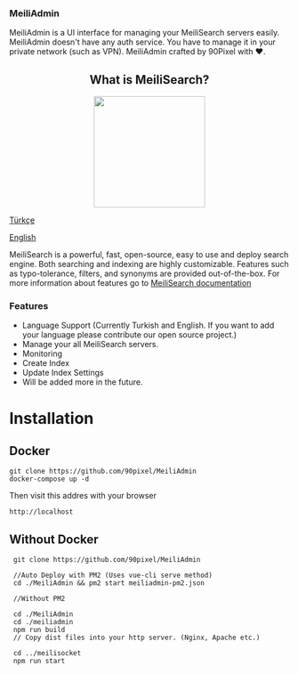 ### MeiliAdmin

MeiliAdmin is a UI interface for managing your MeiliSearch servers easily. MeiliAdmin doesn't have any auth service. You have to manage it in your private network (such as VPN). MeiliAdmin crafted by 90Pixel with ❤️.

<h2 align="center">
What is MeiliSearch?
</h2> 


<p align="center">


  <img width="200" height="200" src="https://raw.githubusercontent.com/meilisearch/MeiliSearch/main/assets/logo.svg">
</p>

[Türkçe](./README_TR.md)


[English](./README.md)

MeiliSearch is a powerful, fast, open-source, easy to use and deploy search engine. Both searching and indexing are highly customizable. Features such as typo-tolerance, filters, and synonyms are provided out-of-the-box. For more information about features go to [MeiliSearch documentation](https://docs.meilisearch.com/ "MeiliSearch documentation")



### Features

- Language Support (Currently Turkish and English. If you want to add your language please contribute our open source project.)
- Manage your all MeiliSearch servers.
- Monitoring
- Create Index
- Update Index Settings
- Will be added more in the future.

# Installation

## Docker

```
git clone https://github.com/90pixel/MeiliAdmin
docker-compose up -d
```

Then visit this addres with your browser

```http://localhost```

## Without Docker

```
 git clone https://github.com/90pixel/MeiliAdmin
 
 //Auto Deploy with PM2 (Uses vue-cli serve method)
 cd ./MeiliAdmin && pm2 start meiliadmin-pm2.json
  
 //Without PM2
 
 cd ./MeiliAdmin
 cd ./meiliadmin
 npm run build
 // Copy dist files into your http server. (Nginx, Apache etc.)
 
 cd ../meilisocket
 npm run start
 
```


